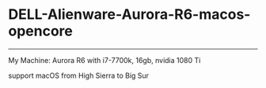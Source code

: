 # DELL-Alienware-Aurora-R6-macos-opencore
---
My Machine: Aurora R6 with i7-7700k, 16gb, nvidia 1080 Ti

support macOS from High Sierra to Big Sur

